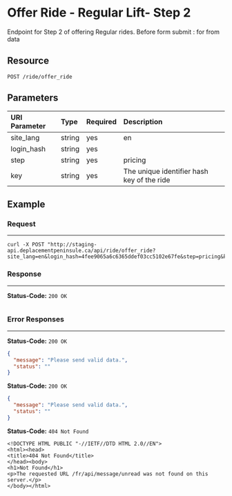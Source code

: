 # Offer Ride - Regular Lift- Step 2

Endpoint for Step 2 of offering Regular rides. Before form submit : for from data

## Resource

```
POST /ride/offer_ride
```

## Parameters


| URI Parameter | Type   | Required | Description |
|:--------------|:-------|:---------|:------------|
| site_lang     | string | yes      | en          |
| login_hash    | string | yes      |             |
| step    | string | yes      |pricing             |
| key     | string | yes      |The unique identifier hash key of the ride             |


## Example

### Request
***

```curl
curl -X POST "http://staging-api.deplacementpeninsule.ca/api/ride/offer_ride?site_lang=en&login_hash=4fee9065a6c6365ddef03cc5102e67fe&step=pricing&key=8603b2ebec73ab2076331df40659b491"
```

### Response
***

**Status-Code:** ```200 OK```

```json

```


### Error Responses
***
<!--Data aside from Login Hash and Site Language-->
**Status-Code:** ```200 OK```


```json
{
  "message": "Please send valid data.",
  "status": ""
}
```

<!--No Login Hash-->
**Status-Code:** ```200 OK```


```json
{
  "message": "Please send valid data.",
  "status": ""
}
```

<!--No Site Language-->
**Status-Code:** ```404 Not Found```


```
<!DOCTYPE HTML PUBLIC "-//IETF//DTD HTML 2.0//EN">
<html><head>
<title>404 Not Found</title>
</head><body>
<h1>Not Found</h1>
<p>The requested URL /fr/api/message/unread was not found on this server.</p>
</body></html>
```
